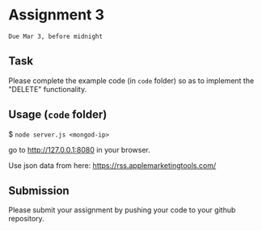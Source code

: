 # Assignment 3
`Due Mar 3, before midnight`

## Task

Please complete the example code (in `code` folder) so as to 
implement the "DELETE" functionality.


## Usage (`code` folder)

$ `node server.js <mongod-ip>`

go to <http://127.0.0.1:8080> in your browser.

Use json data from here: https://rss.applemarketingtools.com/


## Submission

Please submit your assignment by pushing your code to your github repository.
